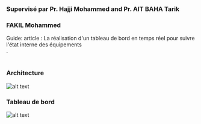 #  
### Supervisé par Pr. Hajji Mohammed and Pr. AIT BAHA Tarik
### FAKIL Mohammed

Guide:
article : La réalisation d'un tableau de bord en temps réel pour suivre l'état interne des équipements</br>
 .</br></br>

### Architecture
![alt text](https://github.com/CRMEF-SM/project-dataviz-project/blob/main/architecture.png)

### Tableau de bord

![alt text](https://github.com/CRMEF-SM/project-dataviz-project/blob/main/dashboard.jpeg)
